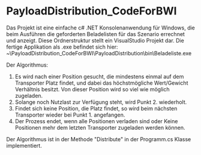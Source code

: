 # PayloadDistribution_CodeForBWI

Das Projekt ist eine einfache c# .NET Konsolenanwendung für Windows, die beim Ausführen die geforderten Beladelisten für das Szenario errechnet und anzeigt.
Diese Ordnerstruktur stellt ein VisualStudio Projekt dar.
Die fertige Applikation als .exe befindet sich hier: ~\PayloadDistribution_CodeForBWI\PayloadDistribution\bin\Beladeliste.exe

Der Algorithmus:
1. Es wird nach einer Position gesucht, die mindestens einmal auf dem Transporter Platz findet, und dabei das höchstmögliche Wert/Gewicht Verhältnis besitzt.
   Von dieser Position wird so viel wie möglich zugeladen.
2. Solange noch Nutzlast zur Verfügung steht, wird Punkt 2. wiederholt.
3. Findet sich keine Position, die Platz findet, so wird beim nächsten Transporter wieder bei Punkt 1. angefangen.
4. Der Prozess endet, wenn alle Positionen verladen sind oder Keine Positionen mehr dem letzten Transporter zugeladen werden können.

Der Algorithmus ist in der Methode "Distribute" in der Programm.cs Klasse implementiert.



